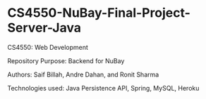 # CS4550-NuBay-Final-Project-Server-Java

CS4550: Web Development

Repository Purpose: Backend for NuBay

Authors: Saif Billah, Andre Dahan, and Ronit Sharma

Technologies used: Java Persistence API, Spring, MySQL, Heroku
